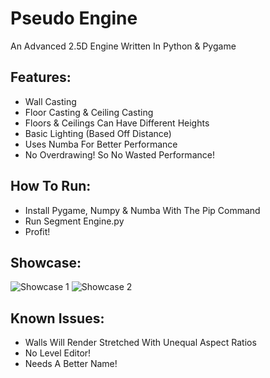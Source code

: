 # Pseudo Engine
An Advanced 2.5D Engine Written In Python & Pygame

Features:
-
- Wall Casting<br>
- Floor Casting & Ceiling Casting
- Floors & Ceilings Can Have Different Heights
- Basic Lighting (Based Off Distance)
- Uses Numba For Better Performance
- No Overdrawing! So No Wasted Performance!

How To Run:
-
- Install Pygame, Numpy & Numba With The Pip Command
- Run Segment Engine.py
- Profit!

Showcase:
-
![Showcase 1](https://user-images.githubusercontent.com/92179479/229337773-45b9b1b9-4480-4f46-b3e5-60ca6500334a.png)
![Showcase 2](https://user-images.githubusercontent.com/92179479/229337778-a0a8b2bd-2725-43f9-9e0f-1e0167e756f8.png)

Known Issues:
-
- Walls Will Render Stretched With Unequal Aspect Ratios
- No Level Editor!
- Needs A Better Name!
